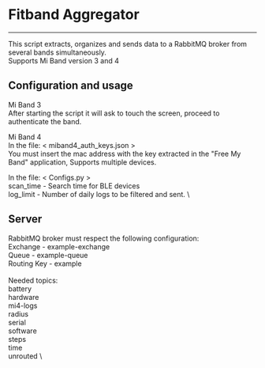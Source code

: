 # Fitband Aggregator
--------------------------------------------------------
This script extracts, organizes and sends data to a
RabbitMQ broker from several bands simultaneously.                  \
Supports Mi Band version 3 and 4

Configuration and usage
--------------------------------------------------------
Mi Band 3                                                           \
After starting the script it will ask
to touch the screen, proceed to authenticate the band.

Mi Band 4                                                           \
In the file: < miband4_auth_keys.json >                             \
You must insert the mac address with the key extracted in the
"Free My Band" application, Supports multiple devices.

In the file: < Configs.py >                                         \
    scan_time   -   Search time for BLE devices                     \
    log_limit   -   Number of daily logs to be filtered and sent.   \

Server
--------------------------------------------------------
RabbitMQ broker must respect the following configuration:           \
    Exchange    -  example-exchange                                 \
    Queue       -  example-queue                                    \
    Routing Key -  example                                          \
                                                                    \
Needed topics:                                                      \
    battery                                                         \
    hardware                                                        \
    mi4-logs                                                        \
    radius                                                          \
    serial                                                          \
    software                                                        \
    steps                                                           \
    time                                                            \
    unrouted                                                        \
